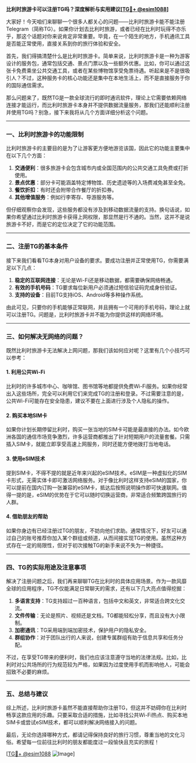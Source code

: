 **比利时旅游卡可以注册TG吗？深度解析与实用建议[[TG💪+ @esim1088](https://t.me/s/esim1088)]**

大家好！今天咱们来聊聊一个很多人都关心的问题——比利时旅游卡能不能注册Telegram（简称TG）。如果你计划去比利时旅游，或者已经在比利时玩得不亦乐乎，那这个话题对你来说肯定非常重要。毕竟，在一个陌生的地方，手机通讯工具是否能正常使用，直接关系到你的旅行体验和安全。

首先，我们得搞清楚什么是比利时旅游卡。简单来说，比利时旅游卡是一种为游客设计的服务包，通常包括交通、景点门票以及一些额外优惠。比如，你可以通过这张卡免费乘坐公共交通工具，或者在某些博物馆享受免票待遇。听起来是不是很吸引人？不过，这种服务卡的核心功能还是集中在本地生活上，而不是直接服务于你的国际通信需求。

那么问题来了，既然TG是一款全球流行的即时通讯软件，理论上它需要依赖网络连接才能运行，而比利时旅游卡本身并不提供数据流量服务，那我们还能顺利注册并使用TG吗？别急，接下来我将从几个方面详细分析这个问题。

---

### **一、比利时旅游卡的功能限制**

比利时旅游卡的主要目的是为了让游客更方便地游览该国，因此它的功能主要集中在以下几个方面：

1. **交通便利**：很多旅游卡会包含城市内或全国范围内的公共交通工具免费或打折使用。
2. **景点优惠**：部分卡可能涵盖特定博物馆、历史遗迹等的入场费减免甚至全免。
3. **餐饮折扣**：有时还会附带合作餐厅的折扣券。
4. **其他增值服务**：例如行李寄存、导游服务等。

但仔细观察你会发现，这些服务都没有涉及到移动数据流量的支持。换句话说，如果你希望通过比利时旅游卡获得上网权限，那显然是行不通的。当然，这并不是说旅游卡不好，而是它的定位决定了它的功能范围。

---

### **二、注册TG的基本条件**

接下来我们看看TG本身对用户设备的要求。要成功注册并正常使用TG，你需要满足以下几点：

1. **稳定的互联网连接**：无论是Wi-Fi还是移动数据，都需要确保网络畅通。
2. **有效的手机号码**：TG要求每位新用户必须通过短信验证码完成身份验证。
3. **支持的设备**：目前TG支持iOS、Android等多种操作系统。

由此可见，只要你的手机能够正常联网，并且拥有一个可用的手机号码，理论上就可以注册TG。问题是，比利时旅游卡并不能为你提供这样的网络环境。

---

### **三、如何解决无网络的问题？**

既然比利时旅游卡无法解决上网问题，那我们该如何应对呢？这里有几个小技巧可以参考：

#### **1. 利用公共Wi-Fi**
比利时的许多城市中心、咖啡馆、图书馆等地都提供免费Wi-Fi服务。如果你经常出入这些场所，完全可以利用它们来完成TG的注册和登录。不过需要注意的是，公共Wi-Fi可能存在安全隐患，建议不要在上面进行涉及个人隐私的操作。

#### **2. 购买本地SIM卡**
如果你计划长期停留比利时，购买一张当地的SIM卡可能是最直接的办法。如今欧洲各国的通信市场竞争激烈，许多运营商都推出了针对短期用户的流量套餐。只需插入SIM卡，就能立即享受高速上网服务，同时还能方便地拨打当地电话。

#### **3. 使用eSIM技术**
提到SIM卡，不得不提的就是近年来兴起的eSIM技术。eSIM是一种虚拟化的SIM卡形式，无需实体卡即可激活网络服务。对于像比利时这样支持eSIM的国家，你可以提前在国内订购一张兼容的eSIM卡，抵达后按照说明操作即可快速联网。值得一提的是，eSIM的优势在于它可以随时切换运营商，非常适合频繁跨国旅行的人群。

#### **4. 借助朋友的帮助**
如果你身边有已经注册过TG的朋友，不妨向他们求助。通常情况下，好友可以通过自己的账号推荐你加入某个群组或频道，从而间接实现TG的使用。虽然这种方式存在一定的局限性，但对于初次接触TG的新手来说不失为一种捷径。

---

### **四、TG的实际用途及注意事项**

解决了注册问题之后，我们再来聊聊TG在比利时的具体应用场景。作为一款风靡全球的应用程序，TG不仅能满足日常聊天的需求，还有以下几大亮点值得挖掘：

1. **多语言支持**：TG支持超过一百种语言，包括中文和英文，非常适合跨文化交流。
2. **文件传输**：无论是照片、视频还是文档，TG都能轻松分享，而且没有大小限制。
3. **加密通讯**：TG采用端到端加密技术，保护用户的隐私安全。
4. **群组协作**：对于团队出行的人来说，创建专属群组有助于信息共享和任务分配。

不过，在享受TG带来的便利时，我们也应该注意遵守当地的法律法规。比如，比利时对公共场所的行为规范较为严格，如果因为过度使用手机而影响他人，可能会招致不必要的麻烦。

---

### **五、总结与建议**

综上所述，比利时旅游卡虽然不能直接帮助你注册TG，但这并不妨碍你在比利时畅享这款应用的乐趣。只要采取合适的措施，比如寻找公共Wi-Fi热点、购买本地SIM卡或尝试eSIM技术，都可以顺利解决网络接入的问题。

最后，无论你选择哪种方式，都请记得保持良好的旅行习惯，尊重当地的文化习俗。希望每一位前往比利时的朋友都能度过一段愉快且充实的旅程！

[[TG💪+ @esim1088](https://t.me/s/esim1088) ![Image](https://i.postimg.cc/4NQfJmqS/Snipaste-2025-05-13-00-14-12.png)]